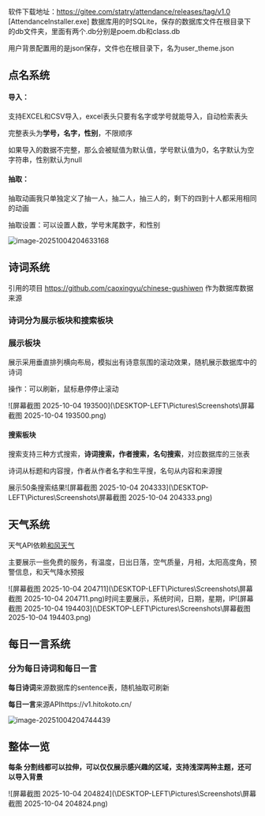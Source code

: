 软件下载地址：https://gitee.com/statry/attendance/releases/tag/v1.0 [AttendanceInstaller.exe]
数据库用的时SQLite，保存的数据库文件在根目录下的db文件夹，里面有两个.db分别是poem.db和class.db

用户背景配置用的是json保存，文件也在根目录下，名为user_theme.json

## 点名系统

#### 导入：

支持EXCEL和CSV导入，excel表头只要有名字或学号就能导入，自动检索表头

完整表头为**学号，名字，性别**，不限顺序

如果导入的数据不完整，那么会被赋值为默认值，学号默认值为0，名字默认为空字符串，性别默认为null

#### 抽取：

抽取动画我只单独定义了抽一人，抽二人，抽三人的，剩下的四到十人都采用相同的动画

抽取设置：可以设置人数，学号末尾数字，和性别

![image-20251004204633168](C:\Users\Administrator\AppData\Roaming\Typora\typora-user-images\image-20251004204633168.png)

## 诗词系统

引用的项目 https://github.com/caoxingyu/chinese-gushiwen 作为数据库数据来源

### 诗词分为展示板块和搜索板块

### 展示板块

展示采用垂直排列横向布局，模拟出有诗意氛围的滚动效果，随机展示数据库中的诗词

操作：可以刷新，鼠标悬停停止滚动

![屏幕截图 2025-10-04 193500](\\DESKTOP-LEFT\Pictures\Screenshots\屏幕截图 2025-10-04 193500.png)

#### 搜索板块

搜索支持三种方式搜索，**诗词搜索，作者搜索，名句搜索**，对应数据库的三张表

诗词从标题和内容搜，作者从作者名字和生平搜，名句从内容和来源搜

展示50条搜索结果![屏幕截图 2025-10-04 204333](\\DESKTOP-LEFT\Pictures\Screenshots\屏幕截图 2025-10-04 204333.png)

## 天气系统

天气API依赖[和风天气 ](https://www.qweather.com/)

主要展示一些免费的服务，有温度，日出日落，空气质量，月相，太阳高度角，预警信息，和天气降水预报

![屏幕截图 2025-10-04 204711](\\DESKTOP-LEFT\Pictures\Screenshots\屏幕截图 2025-10-04 204711.png)时间主要展示，系统时间，日期，星期，IP![屏幕截图 2025-10-04 194403](\\DESKTOP-LEFT\Pictures\Screenshots\屏幕截图 2025-10-04 194403.png)

## 每日一言系统

### 分为每日诗词和每日一言

**每日诗词**来源数据库的sentence表，随机抽取可刷新

**每日一言**来源APIhttps://v1.hitokoto.cn/

![image-20251004204744439](C:\Users\Administrator\AppData\Roaming\Typora\typora-user-images\image-20251004204744439.png)

## 整体一览

**每条 分割线都可以拉伸，可以仅仅展示感兴趣的区域，支持浅深两种主题，还可以导入背景**

![屏幕截图 2025-10-04 204824](\\DESKTOP-LEFT\Pictures\Screenshots\屏幕截图 2025-10-04 204824.png)